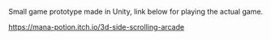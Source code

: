 Small game prototype made in Unity, link below for playing the actual game.

https://mana-potion.itch.io/3d-side-scrolling-arcade
